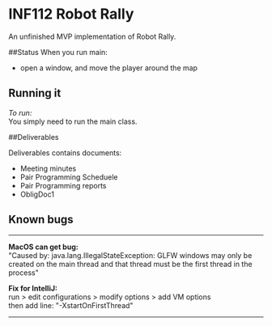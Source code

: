 # INF112 Robot Rally
An unfinished MVP implementation of Robot Rally. 

##Status
When you run main:
- open a window, and move the player around the map


## Running it
*To run:*  
You simply need to run the main class.

##Deliverables

Deliverables contains documents:
- Meeting minutes
- Pair Programming Scheduele
- Pair Programming reports
- ObligDoc1


## Known bugs

---
**MacOS can get bug:**  
"Caused by: java.lang.IllegalStateException: GLFW windows may only be created on the main thread and that thread must be the first thread in the process"

**Fix for IntelliJ:**  
run > edit configurations > modify options > add VM options    
then add line: "-XstartOnFirstThread"

---

